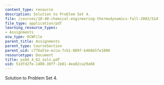 ```yaml
---
content_type: resource
description: Solution to Problem Set 4.
file: /courses/10-40-chemical-engineering-thermodynamics-fall-2003/51dfd2fe140838ff1b814ea82ca29a68_ps04_4_62_soln.pdf
file_type: application/pdf
learning_resource_types:
- Assignments
ocw_type: OCWFile
parent_title: Assignments
parent_type: CourseSection
parent_uid: c776a51e-ecca-7cb1-889f-b466b5fe1890
resourcetype: Document
title: ps04_4_62_soln.pdf
uid: 51dfd2fe-1408-38ff-1b81-4ea82ca29a68
---
```

Solution to Problem Set 4.

